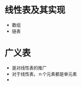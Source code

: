 # 线性表及其实现

<ul>
<li>数组</li>
<li>链表</li>
</ul>

# 广义表
<ul>
<li>是对线性表的推广</li>
<li>对于线性表，ｎ个元素都是单元素</li>
<li></li>
</ul>